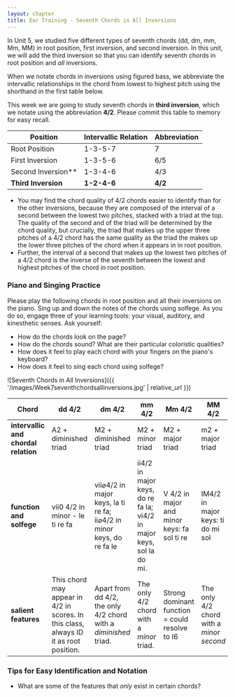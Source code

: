 ```yaml
---
layout: chapter
title: Ear Training - Seventh Chords in All Inversions
---
```


In Unit 5, we studied five different types of seventh chords (dd, dm, mm, Mm, MM) in root position, first inversion, and second inversion. In this unit, we will add the third inversion so that you can identify seventh chords in root position and *all* inversions.

When we notate chords in inversions using figured bass, we abbreviate the intervallic relationships in the chord from lowest to highest pitch using the shorthand in the first table below.

This week we are going to study seventh chords in **third inversion**, which we notate using the abbreviation **4/2**. Please commit this table to memory for easy recall.

Position  |  Intervallic Relation  |  Abbreviation
---  |  ---  |  --- 
Root Position  |  1-3-5-7 |   7   
First Inversion  |  1-3-5-6  |  6/5   
Second Inversion**   |   1-3-4-6   |   4/3   
**Third Inversion**   |   **1-2-4-6**   |   **4/2**   

- You may find the chord quality of 4/2 chords easier to identify than for the other inversions, because they are composed of the interval of a second between the lowest two pitches, stacked with a triad at the top. The quality of the second and of the triad will be determined by the chord quality, but crucially, the triad that makes up the upper three pitches of a 4/2 chord has the same quality as the triad the makes up the lower three pitches of the chord when it appears in in root position. 
- Further, the interval of a second that makes up the lowest two pitches of a 4/2 chord is the inverse of the seventh between the lowest and highest pitches of the chord in root position.


### Piano and Singing Practice

Please play the following chords in root position and all their inversions on the piano. Sing up and down the notes of the chords using solfege. As you do so, engage three of your learning tools: your visual, auditory, and kinesthetic senses. Ask yourself:

- How do the chords look on the page?
- How do the chords sound? What are their particular coloristic qualities?
- How does it feel to play each chord with your fingers on the piano's keyboard?
- How does it feel to sing each chord using solfege?

![Seventh Chords in All Inversions]({{ '/images/Week7seventhchordsallinversions.jpg' | relative_url }})


Chord   |   dd 4/2   |   dm 4/2   |   mm 4/2   |   Mm 4/2   |   MM 4/2   
---   |   ---   |   ---   |   ---   |   ---   |   ---   |
**intervallic and chordal relation**   |   A2 + diminished triad   |   M2 + diminished triad   |   M2 + minor triad   |   M2 + major triad   |   m2 + major triad   
**function and solfege**   |   vii0 4/2 in minor - le ti re fa   |   vii⌀4/2 in major keys, la ti re fa; ii⌀4/2 in minor keys, do re fa le   |   ii4/2 in major keys, do re fa la; vi4/2 in major keys, sol la do mi.   |   V 4/2 in major and minor keys: fa sol ti re   |  IM4/2 in major keys: ti do mi sol   
**salient features**   |   This chord may appear in 4/2 in scores. In this class, always ID it as root position.   |   Apart from dd 4/2, the only 4/2 chord with a *diminished* triad.   |   The only 4/2 chord with a *minor* triad.   |   Strong dominant function = could resolve to I6   |   The only 4/2 chord with a *minor second*  


### Tips for Easy Identification and Notation

- What are some of the features that *only* exist in certain chords?